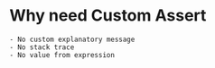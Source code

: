 
# Why need Custom Assert
	- No custom explanatory message
	- No stack trace
	- No value from expression